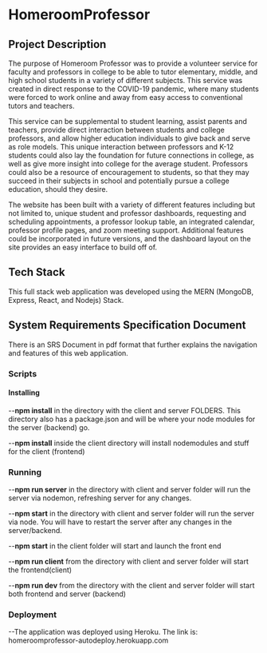 # HomeroomProfessor

## Project Description

The purpose of Homeroom Professor was to provide a volunteer service for faculty and professors in college to be able to tutor elementary, middle, and high school students in a variety of different subjects. This service was created in direct response to the COVID-19 pandemic, where many students were forced to work online and away from easy access to conventional tutors and teachers.

 This service can be supplemental to student learning, assist parents and teachers, provide direct interaction between students and college professors, and allow higher education individuals to give back and serve as role models. This unique interaction between professors and K-12 students could also lay the foundation for future connections in college, as well as give more insight into college for the average student. Professors could also be a resource of encouragement to students, so that they may succeed in their subjects in school and potentially pursue a college education, should they desire.

The website has been built with a variety of different features including but not limited to, unique student and professor dashboards, requesting and scheduling appointments, a professor lookup table, an integrated calendar, professor profile pages, and zoom meeting support. Additional features could be incorporated in future versions, and the dashboard layout on the site provides an easy interface to build off of. 

## Tech Stack
This full stack web application was developed using the MERN (MongoDB, Express, React, and Nodejs) Stack.

## System Requirements Specification Document
There is an SRS Document in pdf format that further explains the navigation and features of this web application.

### **Scripts**

#### Installing 

--**npm install** in the directory with the client and server FOLDERS. This directory also has a package.json and will be where your node modules for the server (backend) go.

--**npm install** inside the client directory will install nodemodules and stuff for the client (frontend)

### Running 

--**npm run server** in the directory with client and server folder will run the server via nodemon, refreshing server for any changes. 

--**npm start** in the directory with client and server folder will run the server via node. You will have to restart the server after any changes in the server/backend. 

--**npm start** in the client folder will start and launch the front end

--**npm run client** from the directory with client and server folder will start the frontend(client)

--**npm run dev** from the directory with the client and server folder will start both frontend and server (backend)

### Deployment
--The application was deployed using Heroku. The link is: homeroomprofessor-autodeploy.herokuapp.com
